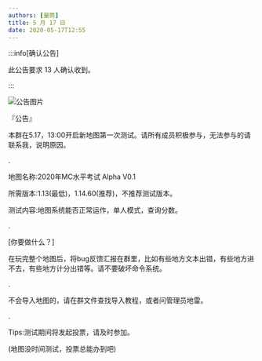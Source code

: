 ```yaml
---
authors: [量筒]
title: 5 月 17 日
date: 2020-05-17T12:55
---
```


:::info[确认公告]

此公告要求 13 人确认收到。

:::

![公告图片](/anno/20051701.jpg)

『公告』

本群在5.17，13:00开启新地图第一次测试。请所有成员积极参与，无法参与的请联系我，说明原因。

.

地图名称:2020年MC水平考试 Alpha V0.1

所需版本:1.13(最低)，1.14.60(推荐)，不推荐测试版本。

测试内容:地图系统能否正常运作，单人模式，查询分数。

.

[你要做什么？]

在玩完整个地图后，将bug反馈汇报在群里，比如有些地方文本出错，有些地方进不去，有些地方计分出错等。请不要破坏命令系统。

.

不会导入地图的，请在群文件查找导入教程，或者问管理员地雷。

.

Tips:测试期间将发起投票，请及时参加。

(地图没时间测试，投票总能办到吧)
